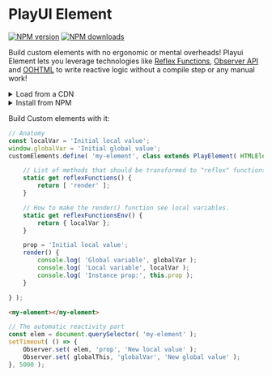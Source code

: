 # PlayUI Element

<!-- BADGES/ -->

<span class="badge-npmversion"><a href="https://npmjs.org/package/@webqit/playui-element" title="View this project on NPM"><img src="https://img.shields.io/npm/v/@webqit/playui-element.svg" alt="NPM version" /></a></span> <span class="badge-npmdownloads"><a href="https://npmjs.org/package/@webqit/playui-element" title="View this project on NPM"><img src="https://img.shields.io/npm/dm/@webqit/playui-element.svg" alt="NPM downloads" /></a></span>

<!-- /BADGES -->

Build custom elements with no ergonomic or mental overheads! Playui Element lets you leverage technologies like [Reflex Functions](https://github.com/webqit/reflex-functions), [Observer API](https://github.com/webqit/observer) and [OOHTML](https://github.com/webqit/oohtml) to write reactive logic without a compile step or any manual work!

<details><summary>Load from a CDN</summary>

```html
<!-- Add the OOHTML dependency -->
<script src="https://unpkg.com/@webqit/oohtml/dist/main.js"></script>
<script src="https://unpkg.com/@webqit/playui-element/dist/main.js"></script>
```

```js
const { Observer, PlayElement } = window.webqit;
```

</details>

<details><summary>Install from NPM</summary>

```shell
npm i @webqit/playui-element @webqit/reflex-functions @webqit/observer
```

```js
import { PlayElementClassFactory } from '@webqit/playui-element';
import { ReflexFunction } from '@webqit/reflex-function';
import Observer from '@webqit/observer';
// Define PlayElement
function PlayElement( HTMLElement ) {
    return PlayElementClassFactory( HTMLElement, ReflexFunction, Observer );
}
```

</details>

Build Custom elements with it:

```js
// Anatomy
const localVar = 'Initial local value';
window.globalVar = 'Initial global value';
customElements.define( 'my-element', class extends PlayElement( HTMLElement ) {

    // List of methods that should be transformed to "reflex" functions
    static get reflexFunctions() {
        return [ 'render' ];
    }

    // How to make the render() function see local variables.
    static get reflexFunctionsEnv() {
        return { localVar };
    }

    prop = 'Initial local value';
    render() {
        console.log( 'Global variable', globalVar );
        console.log( 'Local variable', localVar );
        console.log( 'Instance prop:', this.prop );
    }

} );
```

```html
<my-element></my-element>
```

```js
// The automatic reactivity part
const elem = document.querySelector( 'my-element' );
setTimeout( () => {
    Observer.set( elem, 'prop', 'New local value' );
    Observer.set( globalThis, 'globalVar', 'New global value' );
}, 5000 );
```